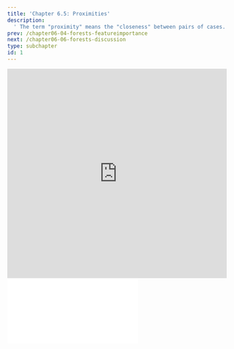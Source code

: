 ```yaml
---
title: 'Chapter 6.5: Proximities'
description:
  ' The term "proximity" means the "closeness" between pairs of cases. Proximities are calculated for each pair of observations and can be derived directly from random forests.'
prev: /chapter06-04-forests-featureimportance
next: /chapter06-06-forests-discussion
type: subchapter
id: 1
---
```


<exercise id="1" title="Video Lecture">
<iframe width="100%" height="480" src="https://www.youtube.com/embed/RGa0Uc6ZbX4" frameborder="0" allow="accelerometer; autoplay; encrypted-media; gyroscope; picture-in-picture" allowfullscreen></iframe>
</exercise>


<exercise id="2" title="Slides">
<object data="pdfs/6/slides-forests-proximities.pdf" type="application/pdf" style="width:100%;height:480px">
    <embed src="pdfs/6/slides-forests-proximities.pdf" type="application/pdf" />
</object>
</exercise>

